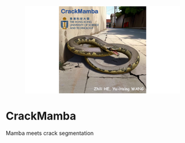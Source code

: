 <div align="center">
  <img src="./figures/Logo.svg" width="80%">
</div>

# CrackMamba
Mamba meets crack segmentation
